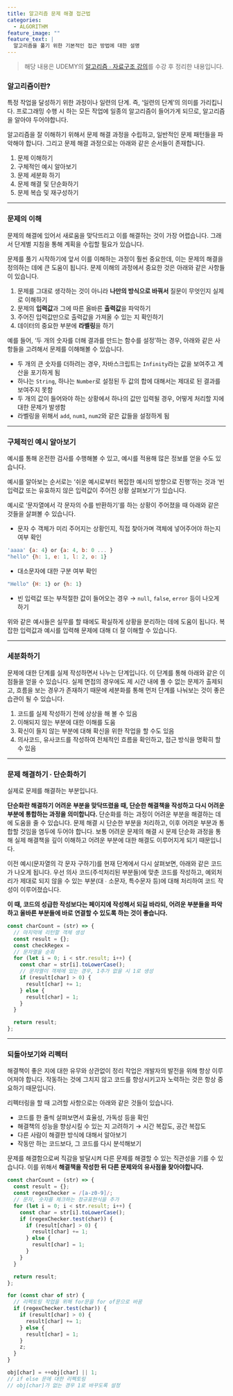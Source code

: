 ```yaml
---
title: 알고리즘 문제 해결 접근법
categories:
  - ALGORITHM
feature_image: ""
feature_text: |
  알고리즘을 풀기 위한 기본적인 접근 방법에 대한 설명
---
```


> 해당 내용은 UDEMY의 [알고리즘 ∙ 자료구조 강의](https://www.udemy.com/course/best-javascript-data-structures/)를 수강 후 정리한 내용입니다.

### 알고리즘이란?

특정 작업을 달성하기 위한 과정이나 일련의 단계. 즉, ‘일련의 단계’의 의미를 가리킵니다. 프로그래밍 수행 시 하는 모든 작업에 일종의 알고리즘이 들어가게 되므로, 알고리즘을 알아야 두어야합니다.

알고리즘을 잘 이해하기 위해서 문제 해결 과정을 수립하고, 일반적인 문제 패턴들을 파악해야 합니다. 그리고 문제 해결 과정으로는 아래와 같은 순서들이 존재합니다.

1. 문제 이해하기
2. 구체적인 예시 알아보기
3. 문제 세분화 하기
4. 문제 해결 및 단순화하기
5. 문제 복습 및 재구성하기

---

### 문제의 이해

문제의 해결에 있어서 새로움을 맞닥뜨리고 이를 해결하는 것이 가장 어렵습니다. 그래서 단게별 지침을 통해 계획을 수립할 필요가 있습니다.

문제를 풀기 시작하기에 앞서 이를 이해하는 과정이 훨씬 중요한데, 이는 문제의 해결을 정의하는 데에 큰 도움이 됩니다. 문제 이해의 과정에서 중요한 것은 아래와 같은 사항들이 있습니다.

1. 문제를 그대로 생각하는 것이 아니라 **나만의 방식으로 바꿔서** 질문이 무엇인지 실제로 이해하기
2. 문제의 **입력값**과 그에 따른 올바른 **출력값**을 파악하기
3. 주어진 입력값만으로 출력값을 가져올 수 있는 지 확인하기
4. 데이터의 중요한 부분에 **라벨링**을 하기

예를 들어, ‘두 개의 숫자를 더해 결과를 만드는 함수를 설정’하는 경우, 아래와 같은 사항들을 고려해서 문제를 이해해볼 수 있습니다.

- 두 개의 큰 숫자를 더하려는 경우, 자바스크립트는 `Infinity`라는 값을 보여주고 계산을 포기하게 됨
- 하나는 `String`, 하나는 `Number`로 설정된 두 값의 합에 대해서는 제대로 된 결과를 보여주지 못함
- 두 개의 값이 들어와야 하는 상황에서 하나의 값만 입력될 경우, 어떻게 처리할 지에 대한 문제가 발생함
- 라벨링을 위해서 `add`, `num1`, `num2`와 같은 값들을 설정하게 됨

---

### 구체적인 예시 알아보기

예시를 통해 온전한 검사를 수행해볼 수 있고, 예시를 적용해 많은 정보를 얻을 수도 있습니다.

예시를 알아보는 순서로는 ‘쉬운 예시로부터 복잡한 예시의 방향으로 진행’하는 것과 ‘빈 입력값 또는 유효하지 않은 입력값이 주어진 상황 살펴보기’가 있습니다.

예시로 ‘문자열에서 각 문자의 수를 반환하기’를 하는 상황이 주어졌을 때 아래와 같은 것들을 살펴볼 수 있습니다.

- 문자 수 객체가 미리 주어지는 상황인지, 직접 찾아가며 객체에 넣어주어야 하는지 여부 확인

```jsx
'aaaa' {a: 4} or {a: 4, b: 0 ... }
"hello" {h: 1, e: 1, l: 2, o: 1}
```

- 대소문자에 대한 구분 여부 확인

```jsx
"Hello" {H: 1} or {h: 1}
```

- 빈 입력값 또는 부적절한 값이 들어오는 경우 → `null`, `false`, `error` 등이 나오게 하기

위와 같은 예시들은 실무를 할 때에도 확실하게 상황을 분리하는 데에 도움이 됩니다. 복잡한 입력값과 예시를 입력해 문제에 대해 더 잘 이해할 수 있습니다.

---

### 세분화하기

문제에 대한 단계를 실제 작성하면서 나누는 단계입니다. 이 단계를 통해 아래와 같은 이점들을 얻을 수 있습니다. 실제 면접의 경우에도 제 시간 내에 풀 수 없는 문제가 출제되고, 흐름을 보는 경우가 존재하기 때문에 세분화를 통해 먼저 단계를 나눠보는 것이 좋은 습관이 될 수 있습니다.

1. 코드를 실제 작성하기 전에 상상을 해 볼 수 있음
2. 이해되지 않는 부분에 대한 이해를 도움
3. 확신이 들지 않는 부분에 대해 확신을 위한 작업을 할 수도 있음
4. 의사코드, 유사코드를 작성하여 전체적인 흐름을 확인하고, 접근 방식을 명확히 할 수 있음

---

### 문제 해결하기 ∙ 단순화하기

실제로 문제를 해결하는 부분입니다.

**단순화란 해결하기 어려운 부분을 맞닥뜨렸을 때, 단순한 해결책을 작성하고 다시 어려운 부분에 통합하는 과정을 의미합니다.** 단순화를 하는 과정이 어려운 부분을 해결하는 데에 도움을 줄 수 있습니다. 문제 해결 시 단순한 부분을 처리하고, 이후 어려운 부분과 통합할 것임을 염두에 두어야 합니다. 보통 어려운 문제의 해결 시 문제 단순화 과정을 통해 실제 해결책을 깊이 이해하고 어려운 부분에 대한 해결도 이루어지게 되기 때문입니다.

이전 예시(문자열의 각 문자 구하기)를 현재 단계에서 다시 살펴보면, 아래와 같은 코드가 나오게 됩니다. 우선 의사 코드(주석처리된 부분들)에 맞춘 코드를 작성하고, 예외처리가 제대로 되지 않을 수 있는 부분(대 ∙ 소문자, 특수문자 등)에 대해 처리하여 코드 작성이 이루어졌습니다.

**이 때, 코드의 성급한 작성보다는 페이지에 작성해서 되길 바라되, 어려운 부분들을 파악하고 올바른 부분들에 바로 연결할 수 있도록 하는 것이 좋습니다.**

```jsx
const charCount = (str) => {
  // 마지막에 리턴할 객체 생성
  const result = {};
  const checkRegex =
  // 문자열을 순회
  for (let i = 0; i < str.result; i++) {
    const char = str[i].toLowerCase();
    // 문자열이 객체에 있는 경우, 1추가 없을 시 1로 생성
    if (result[char] > 0) {
      result[char] += 1;
    } else {
      result[char] = 1;
    }
  }

  return result;
};
```

---

### 되돌아보기와 리펙터

해결책이 좋은 지에 대한 유무와 상관없이 정리 작업은 개발자의 발전을 위해 항상 이루어져야 합니다. 작동하는 것에 그치지 않고 코드를 향상시키고자 노력하는 것은 항상 중요하기 때문입니다.

리펙터링을 할 때 고려할 사항으로는 아래와 같은 것들이 있습니다.

- 코드를 한 줄씩 살펴보면서 효율성, 가독성 등을 확인
- 해결책의 성능을 향상시킬 수 있는 지 고려하기 → 시간 복잡도, 공간 복잡도
- 다른 사람이 해결한 방식에 대해서 알아보기
- 작동만 하는 코드보다, 그 코드를 다시 분석해보기

문제를 해결함으로써 직감을 발달시켜 다른 문제를 해결할 수 있는 직관성을 기를 수 있습니다. 이를 위해서 **해결책을 작성한 뒤 다른 문제와의 유사점을 찾아야합니다.**

```jsx
const charCount = (str) => {
  const result = {};
  const regexChecker = /[a-z0-9]/;
  // 문자, 숫자를 체크하는 정규표현식을 추가
  for (let i = 0; i < str.result; i++) {
    const char = str[i].toLowerCase();
    if (regexChecker.test(char)) {
      if (result[char] > 0) {
        result[char] += 1;
      } else {
        result[char] = 1;
      }
    }
  }

  return result;
};
```

```jsx
for (const char of str) {
  // 리펙토링 작업을 위해 for문을 for of문으로 바꿈
  if (regexChecker.test(char)) {
    if (result[char] > 0) {
      result[char] += 1;
    } else {
      result[char] = 1;
    }
    z;
  }
}
```

```jsx
obj[char] = ++obj[char] || 1;
// if else 문에 대한 리펙토링
// obj[char]가 없는 경우 1로 바꾸도록 설정
```
